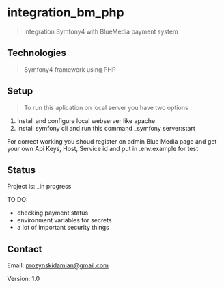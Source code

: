 # integration_bm_php
>Integration Symfony4 with BlueMedia payment system

## Technologies
> Symfony4 framework using PHP

## Setup
> To run this aplication on local server you have two options
1) Install and configure local webserver like apache
2) Install symfony cli and run this command _symfony server:start

For correct working you shoud register on admin Blue Media page and get your own Api Keys, Host, Service id and put in .env.example for test

## Status
Project is: _in progress

TO DO:
* checking payment status
* environment variables for secrets
* a lot of important security things

## Contact
Email: prozynskidamian@gmail.com

Version: 1.0
